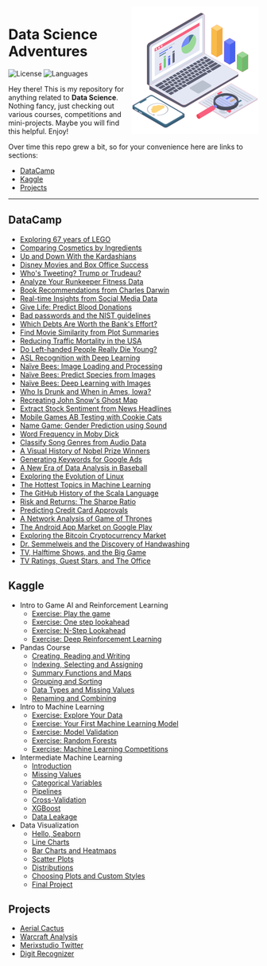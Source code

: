 <img src="header_icon.png" align="right" width="256" alt="header pic"/>

# Data Science Adventures

![License](https://img.shields.io/badge/license-MIT-green)
![Languages](https://img.shields.io/badge/languages-python-lightgrey)

Hey there! This is my repository for anything related to **Data Science**. Nothing fancy, just checking out various courses, competitions and mini-projects. Maybe you will find this helpful. Enjoy!

Over time this repo grew a bit, so for your convenience here are links to sections:

- [DataCamp](#datacamp)
- [Kaggle](#kaggle)
- [Projects](#projects)

---

## DataCamp

- [Exploring 67 years of LEGO](/data_courses/DataCamp/Exploring%2067%20years%20of%20LEGO/notebook.ipynb) 
- [Comparing Cosmetics by Ingredients](/data_courses/DataCamp/Comparing%20Cosmetics%20by%20Ingredients/notebook.ipynb) 
- [Up and Down With the Kardashians](/data_courses/DataCamp/Up%20and%20Down%20With%20the%20Kardashians/notebook.ipynb) 
- [Disney Movies and Box Office Success](/data_courses/DataCamp/Disney%20Movies%20and%20Box%20Office%20Success/notebook.ipynb) 
- [Who's Tweeting? Trump or Trudeau?](/data_courses/DataCamp/Who's%20Tweeting%3F%20Trump%20or%20Trudeau%3F/notebook.ipynb) 
- [Analyze Your Runkeeper Fitness Data](/data_courses/DataCamp/Analyze%20Your%20Runkeeper%20Fitness%20Data/notebook.ipynb) 
- [Book Recommendations from Charles Darwin](/data_courses/DataCamp/Book%20Recommendations%20from%20Charles%20Darwin/notebook.ipynb) 
- [Real-time Insights from Social Media Data](/data_courses/DataCamp/Real-time%20Insights%20from%20Social%20Media%20Data/notebook.ipynb) 
- [Give Life: Predict Blood Donations](/data_courses/DataCamp/Give%20Life:%20Predict%20Blood%20Donations/notebook.ipynb) 
- [Bad passwords and the NIST guidelines](/data_courses/DataCamp/Bad%20passwords%20and%20the%20NIST%20guidelines/notebook.ipynb) 
- [Which Debts Are Worth the Bank's Effort?](/data_courses/DataCamp/Which%20Debts%20Are%20Worth%20the%20Bank's%20Effort%3F/notebook.ipynb) 
- [Find Movie Similarity from Plot Summaries](/data_courses/DataCamp/Find%20Movie%20Similarity%20from%20Plot%20Summaries/notebook.ipynb) 
- [Reducing Traffic Mortality in the USA](/data_courses/DataCamp/Reducing%20Traffic%20Mortality%20in%20the%20USA/notebook.ipynb) 
- [Do Left-handed People Really Die Young?](/data_courses/DataCamp/Do%20Left-handed%20People%20Really%20Die%20Young%3F/notebook.ipynb) 
- [ASL Recognition with Deep Learning](/data_courses/DataCamp/ASL%20Recognition%20with%20Deep%20Learning/notebook.ipynb) 
- [Naïve Bees: Image Loading and Processing](/data_courses/DataCamp/Na%C3%AFve%20Bees:%20Image%20Loading%20and%20Processing/notebook.ipynb) 
- [Naïve Bees: Predict Species from Images](/data_courses/DataCamp/Na%C3%AFve%20Bees:%20Predict%20Species%20from%20Images/notebook.ipynb) 
- [Naïve Bees: Deep Learning with Images](/data_courses/DataCamp/Na%C3%AFve%20Bees:%20Deep%20Learning%20with%20Images/notebook.ipynb) 
- [Who Is Drunk and When in Ames, Iowa?](/data_courses/DataCamp/Who%20Is%20Drunk%20and%20When%20in%20Ames%2C%20Iowa%3F/notebook.ipynb) 
- [Recreating John Snow's Ghost Map](/data_courses/DataCamp/Recreating%20John%20Snow's%20Ghost%20Map/notebook.ipynb) 
- [Extract Stock Sentiment from News Headlines](/data_courses/DataCamp/Extract%20Stock%20Sentiment%20from%20News%20Headlines/notebook.ipynb) 
- [Mobile Games AB Testing with Cookie Cats](/data_courses/DataCamp/Mobile%20Games%20AB%20Testing%20with%20Cookie%20Cats/notebook.ipynb) 
- [Name Game: Gender Prediction using Sound](/data_courses/DataCamp/Name%20Game:%20Gender%20Prediction%20using%20Sound/notebook.ipynb) 
- [Word Frequency in Moby Dick](/data_courses/DataCamp/Word%20Frequency%20in%20Moby%20Dick/notebook.ipynb) 
- [Classify Song Genres from Audio Data](/data_courses/DataCamp/Classify%20Song%20Genres%20from%20Audio%20Data/notebook.ipynb) 
- [A Visual History of Nobel Prize Winners](/data_courses/DataCamp/A%20Visual%20History%20of%20Nobel%20Prize%20Winners/notebook.ipynb) 
- [Generating Keywords for Google Ads](/data_courses/DataCamp/Generating%20Keywords%20for%20Google%20Ads/notebook.ipynb) 
- [A New Era of Data Analysis in Baseball](/data_courses/DataCamp/A%20New%20Era%20of%20Data%20Analysis%20in%20Baseball/notebook.ipynb) 
- [Exploring the Evolution of Linux](/data_courses/DataCamp/Exploring%20the%20Evolution%20of%20Linux/notebook.ipynb) 
- [The Hottest Topics in Machine Learning](/data_courses/DataCamp/The%20Hottest%20Topics%20in%20Machine%20Learning/notebook.ipynb) 
- [The GitHub History of the Scala Language](/data_courses/DataCamp/The%20GitHub%20History%20of%20the%20Scala%20Language/notebook.ipynb) 
- [Risk and Returns: The Sharpe Ratio](/data_courses/DataCamp/Risk%20and%20Returns:%20The%20Sharpe%20Ratio/notebook.ipynb) 
- [Predicting Credit Card Approvals](/data_courses/DataCamp/Predicting%20Credit%20Card%20Approvals/notebook.ipynb) 
- [A Network Analysis of Game of Thrones](/data_courses/DataCamp/A%20Network%20Analysis%20of%20Game%20of%20Thrones/notebook.ipynb) 
- [The Android App Market on Google Play](/data_courses/DataCamp/The%20Android%20App%20Market%20on%20Google%20Play/notebook.ipynb) 
- [Exploring the Bitcoin Cryptocurrency Market](/data_courses/DataCamp/Exploring%20the%20Bitcoin%20Cryptocurrency%20Market/notebook.ipynb) 
- [Dr. Semmelweis and the Discovery of Handwashing](/data_courses/DataCamp/Dr.%20Semmelweis%20and%20the%20Discovery%20of%20Handwashing/notebook.ipynb) 
- [TV, Halftime Shows, and the Big Game](/data_courses/DataCamp/TV%2C%20Halftime%20Shows%2C%20and%20the%20Big%20Game/notebook.ipynb) 
- [TV Ratings, Guest Stars, and The Office](/data_courses/DataCamp/TV%20Ratings%2C%20Guest%20Stars%2C%20and%20The%20Office) 

## Kaggle

- Intro to Game AI and Reinforcement Learning
   - [Exercise: Play the game](/data_courses/Kaggle/Intro%20to%20Game%20AI%20and%20Reinforcement%20Learning/exercise-play-the-game.ipynb) 
   - [Exercise: One step lookahead](/data_courses/Kaggle/Intro%20to%20Game%20AI%20and%20Reinforcement%20Learning/exercise-one-step-lookahead.ipynb) 
   - [Exercise: N-Step Lookahead](/data_courses/Kaggle/Intro%20to%20Game%20AI%20and%20Reinforcement%20Learning/exercise-n-step-lookahead.ipynb) 
   - [Exercise: Deep Reinforcement Learning](/data_courses/Kaggle/Intro%20to%20Game%20AI%20and%20Reinforcement%20Learning/exercise-deep-reinforcement-learning.ipynb) 
- Pandas Course
   - [Creating, Reading and Writing](/data_courses/Kaggle/Pandas%20Course/exercise-creating-reading-and-writing.ipynb) 
   - [Indexing, Selecting and Assigning](/data_courses/Kaggle/Pandas%20Course/exercise-indexing-selecting-assigning.ipynb) 
   - [Summary Functions and Maps](/data_courses/Kaggle/Pandas%20Course/exercise-summary-functions-and-maps.ipynb) 
   - [Grouping and Sorting](/data_courses/Kaggle/Pandas%20Course/exercise-grouping-and-sorting.ipynb) 
   - [Data Types and Missing Values](/data_courses/Kaggle/Pandas%20Course/exercise-data-types-and-missing-values.ipynb) 
   - [Renaming and Combining](/data_courses/Kaggle/Pandas%20Course/exercise-renaming-and-combining.ipynb) 
- Intro to Machine Learning
   - [Exercise: Explore Your Data](/data_courses/Kaggle/Intro%20to%20Machine%20Learning/exercise-explore-your-data.ipynb) 
   - [Exercise: Your First Machine Learning Model](/data_courses/Kaggle/Intro%20to%20Machine%20Learning/exercise-your-first-machine-learning-model.ipynb) 
   - [Exercise: Model Validation](/data_courses/Kaggle/Intro%20to%20Machine%20Learning/exercise-model-validation.ipynb) 
   - [Exercise: Random Forests](/data_courses/Kaggle/Intro%20to%20Machine%20Learning/exercise-random-forests.ipynb) 
   - [Exercise: Machine Learning Competitions](/data_courses/Kaggle/Intro%20to%20Machine%20Learning/exercise-machine-learning-competitions.ipynb) 
- Intermediate Machine Learning
   - [Introduction](/data_courses/Kaggle/Intermediate%20Machine%20Learning/exercise-introduction.ipynb) 
   - [Missing Values](/data_courses/Kaggle/Intermediate%20Machine%20Learning/exercise-missing-values.ipynb) 
   - [Categorical Variables](/data_courses/Kaggle/Intermediate%20Machine%20Learning/exercise-categorical-variables.ipynb) 
   - [Pipelines](/data_courses/Kaggle/Intermediate%20Machine%20Learning/exercise-pipelines.ipynb) 
   - [Cross-Validation](/data_courses/Kaggle/Intermediate%20Machine%20Learning/exercise-cross-validation.ipynb) 
   - [XGBoost](/data_courses/Kaggle/Intermediate%20Machine%20Learning/exercise-xgboost.ipynb) 
   - [Data Leakage](/data_courses/Kaggle/Intermediate%20Machine%20Learning/exercise-data-leakage.ipynb) 
- Data Visualization
   - [Hello, Seaborn](/data_courses/Kaggle/Data%20Visualization/exercise-hello-seaborn.ipynb) 
   - [Line Charts](/data_courses/Kaggle/Data%20Visualization/exercise-line-charts.ipynb) 
   - [Bar Charts and Heatmaps](/data_courses/Kaggle/Data%20Visualization/exercise-bar-charts-and-heatmaps.ipynb) 
   - [Scatter Plots](/data_courses/Kaggle/Data%20Visualization/exercise-scatter-plots.ipynb) 
   - [Distributions](/data_courses/Kaggle/Data%20Visualization/exercise-distributions.ipynb) 
   - [Choosing Plots and Custom Styles](/data_courses/Kaggle/Data%20Visualization/exercise-choosing-plot-types-and-custom-styles.ipynb) 
   - [Final Project](/data_courses/Kaggle/Data%20Visualization/exercise-final-project.ipynb) 

## Projects

- [Aerial Cactus](/projects/aerial_cactus/aerial-cactus.ipynb)
- [Warcraft Analysis](/projects/warcraft_analysis/notebook.ipynb)
- [Merixstudio Twitter](/projects/merixstudio_twitter/notebook.ipynb)
- [Digit Recognizer](/projects/digit_recognizer/notebook.ipynb)
